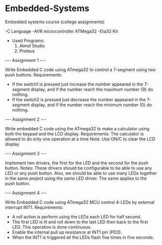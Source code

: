 # Embedded-Systems
Embedded systems course (college assignments)

-C Language
-AVR microcontroller ATMega32
-Eta32 Kit

- Used Programs:
  1) Atmel Studio
  2) Proteus

--- Assignment 1 ---

Write Embedded C code using ATmega32 to control a 7-segment using two push
buttons.
Requirements:
- If the switch1 is pressed just increase the number appeared in the 7-segment
display, and if the number reach the maximum number (9) do nothing.
- If the switch2 is pressed just decrease the number appeared in the 7-segment
display, and if the number reach the minimum number (0) do nothing.


--- Assignment 2 ---

Write embedded C code using the ATmega32 to make a calculator using both the
keypad and the LCD display.
Requirements: The calculator is allowed to do only one operation at a time
Note: Use ON/C to clear the LCD display


--- Assignment 3 ---

Implement two drivers, the first for the LED and the second for the push
button.
Notes:
These drivers should be configurable to be able to use any LED or any push
button.
Also, we should be able to use many LEDs together in the same project using the
same LED driver. The same applies to the push button.


--- Assignment 4 ---

Write Embedded C code using ATmega32 MCU control 4-LEDs by
external interrupt INT1.
Requirements:
- A roll action is perform using the LEDs each LED for half second.
- The first LED is lit and roll down to the last LED then back to the first LED. This
operation is done continuous.
- Enable the internal pull up resistance at INT1 pin (PD3).
- When the INT1 is triggered all the LEDs flash five times in five seconds.
